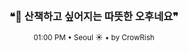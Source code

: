 <div align="center">

<br>

<h3>❝🌿 산책하고 싶어지는 따뜻한 오후네요❞</h3>

<sub>01:00 PM • Seoul ☀️ • by CrowRish</sub>

<br>

</div>